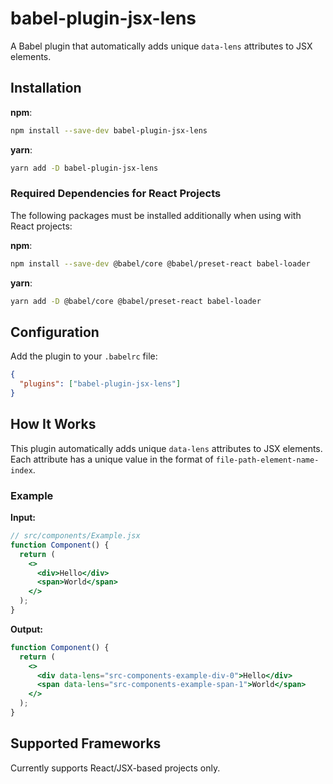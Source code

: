 # babel-plugin-jsx-lens

A Babel plugin that automatically adds unique `data-lens` attributes to JSX elements.

## Installation

**npm**:
```bash
npm install --save-dev babel-plugin-jsx-lens
```

**yarn**:
```bash
yarn add -D babel-plugin-jsx-lens
```

### Required Dependencies for React Projects

The following packages must be installed additionally when using with React projects:

**npm**:
```bash
npm install --save-dev @babel/core @babel/preset-react babel-loader
```

**yarn**:
```bash
yarn add -D @babel/core @babel/preset-react babel-loader
```

## Configuration

Add the plugin to your `.babelrc` file:

```json
{
  "plugins": ["babel-plugin-jsx-lens"]
}
```

## How It Works

This plugin automatically adds unique `data-lens` attributes to JSX elements.
Each attribute has a unique value in the format of `file-path-element-name-index`.

### Example

**Input:**
```jsx
// src/components/Example.jsx
function Component() {
  return (
    <>
      <div>Hello</div>
      <span>World</span>
    </>
  );
}
```

**Output:**
```jsx
function Component() {
  return (
    <>
      <div data-lens="src-components-example-div-0">Hello</div>
      <span data-lens="src-components-example-span-1">World</span>
    </>
  );
}
```

## Supported Frameworks

Currently supports React/JSX-based projects only.
